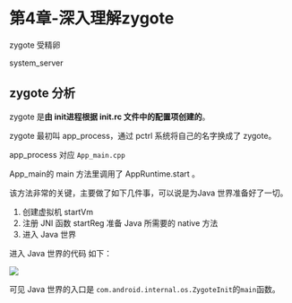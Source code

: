 # 第4章-深入理解zygote



zygote 受精卵



system_server  



## zygote 分析



zygote 是**由 init进程根据 init.rc 文件中的配置项创建的**。

zygote 最初叫 app_process，通过 pctrl 系统将自己的名字换成了 zygote。



app_process 对应 `App_main.cpp`



App_main的 main 方法里调用了 AppRuntime.start 。



该方法非常的关键，主要做了如下几件事，可以说是为Java 世界准备好了一切。



1. 创建虚拟机 startVm
2. 注册 JNI 函数 startReg  准备 Java 所需要的 native 方法
3. 进入 Java 世界



进入 Java 世界的代码 如下：

<img src="http://ww3.sinaimg.cn/large/98900c07gw1fbfwj2j2u8j20dh08u0u6.jpg"/>



可见 Java 世界的入口是 `com.android.internal.os.ZygoteInit`的`main`函数。











